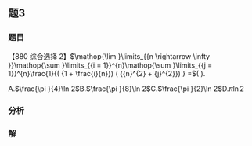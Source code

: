 ## 题3
### 题目
【880 综合选择 2】$\mathop{\lim }\limits_{{n \rightarrow  \infty }}\mathop{\sum }\limits_{{i = 1}}^{n}\mathop{\sum }\limits_{{j = 1}}^{n}\frac{1}{( {1 + \frac{i}{n}}) ( {{n}^{2} + {j}^{2}}) } =$(   ).

A.$\frac{\pi }{4}\ln 2$B.$\frac{\pi }{8}\ln 2$C.$\frac{\pi }{2}\ln 2$D.$\pi \ln 2$
### 分析

### 解